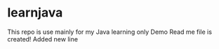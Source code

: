 # learnjava
This repo is use mainly for my Java learning only
Demo Read me file is created!
Added new line
